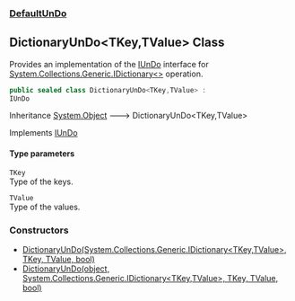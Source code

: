 ### [DefaultUnDo](./DefaultUnDo.md 'DefaultUnDo')
## DictionaryUnDo&lt;TKey,TValue&gt; Class
Provides an implementation of the [IUnDo](./DefaultUnDo-IUnDo.md 'DefaultUnDo.IUnDo') interface for [System.Collections.Generic.IDictionary&lt;&gt;](https://docs.microsoft.com/en-us/dotnet/api/System.Collections.Generic.IDictionary-2 'System.Collections.Generic.IDictionary`2') operation.  
```csharp
public sealed class DictionaryUnDo<TKey,TValue> :
IUnDo
```
Inheritance [System.Object](https://docs.microsoft.com/en-us/dotnet/api/System.Object 'System.Object') &#129106; DictionaryUnDo&lt;TKey,TValue&gt;  

Implements [IUnDo](./DefaultUnDo-IUnDo.md 'DefaultUnDo.IUnDo')  
#### Type parameters
<a name='DefaultUnDo-DictionaryUnDo-TKey_TValue--TKey'></a>
`TKey`  
Type of the keys.  
  
<a name='DefaultUnDo-DictionaryUnDo-TKey_TValue--TValue'></a>
`TValue`  
Type of the values.  
  
### Constructors
- [DictionaryUnDo(System.Collections.Generic.IDictionary&lt;TKey,TValue&gt;, TKey, TValue, bool)](./DefaultUnDo-DictionaryUnDo-TKey_TValue--DictionaryUnDo(System-Collections-Generic-IDictionary-TKey_TValue-_TKey_TValue_bool).md 'DefaultUnDo.DictionaryUnDo&lt;TKey,TValue&gt;.DictionaryUnDo(System.Collections.Generic.IDictionary&lt;TKey,TValue&gt;, TKey, TValue, bool)')
- [DictionaryUnDo(object, System.Collections.Generic.IDictionary&lt;TKey,TValue&gt;, TKey, TValue, bool)](./DefaultUnDo-DictionaryUnDo-TKey_TValue--DictionaryUnDo(object_System-Collections-Generic-IDictionary-TKey_TValue-_TKey_TValue_bool).md 'DefaultUnDo.DictionaryUnDo&lt;TKey,TValue&gt;.DictionaryUnDo(object, System.Collections.Generic.IDictionary&lt;TKey,TValue&gt;, TKey, TValue, bool)')
